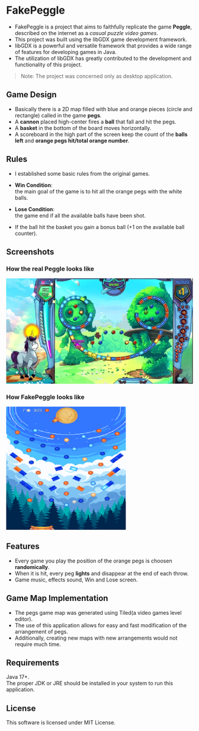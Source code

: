 # FakePeggle

* FakePeggle is a project that aims to faithfully replicate the game **Peggle**, described on the internet as a *casual puzzle video games*.
* This project was built using the libGDX game development framework.  
* libGDX is a powerful and versatile framework that provides a wide range of features for developing games in Java.  
* The utilization of libGDX has greatly contributed to the development and functionality of this project.

>Note: The project was concerned only as desktop application.  

## Game Design
* Basically there is a 2D map filled with blue and orange pieces (circle and rectangle) called in the game **pegs**.
* A **cannon** placed high-center fires a **ball** that fall and hit the pegs.
* A **basket** in the bottom of the board moves horizontally.
* A scoreboard in the high part of the screen keep the count of the **balls left** and **orange pegs hit/total orange number**.

## Rules
* I established some basic rules from the original games.
  
* **Win Condition**:  
  the main goal of the game is to hit all the orange pegs with the white balls.
* **Lose Condition**:  
  the game end if all the available balls have been shot.
* If the ball hit the basket you gain a bonus ball (+1 on the available ball counter).

## Screenshots

### How the real Peggle looks like ###
![realPeggle](https://github.com/LBonicelli/FakePeggle/blob/master/assets/realPeggle.jpg?raw=true)
### How FakePeggle looks like ###
![gameScreenshot](https://github.com/LBonicelli/FakePeggle/blob/master/assets/gameScreenshot.png?raw=true)

## Features

* Every game you play the position of the orange pegs is choosen **randomically**.  
* When it is hit, every peg **lights** and disappear at the end of each throw.  
* Game music, effects sound, Win and Lose screen.  

## Game Map Implementation

* The pegs game map was generated using Tiled(a video games level editor).  
* The use of this application allows for easy and fast modification of the arrangement of pegs.  
* Additionally, creating new maps with new arrangements would not require much time.  

## Requirements
Java 17+.  
The proper JDK or JRE should be installed in your system to run this application.

## License
This software is licensed under MIT License.


